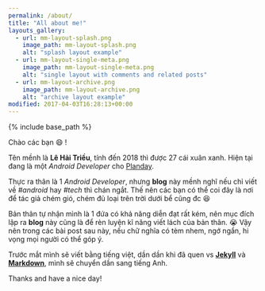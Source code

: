 ```yaml
---
permalink: /about/
title: "All about me!"
layouts_gallery:
  - url: mm-layout-splash.png
    image_path: mm-layout-splash.png
    alt: "splash layout example"
  - url: mm-layout-single-meta.png
    image_path: mm-layout-single-meta.png
    alt: "single layout with comments and related posts"
  - url: mm-layout-archive.png
    image_path: mm-layout-archive.png
    alt: "archive layout example"
modified: 2017-04-03T16:28:13+00:00
---
```

{% include base_path %}

Chào các bạn :smile: !

Tên mềnh là **Lê Hải Triều**, tính đến 2018 thì được 27 cái xuân xanh. Hiện tại đang là một _Android Developer_ cho [Planday](https://www.planday.com/).

Thực ra thân là 1 _Android Developer_, nhưng **blog** này mềnh nghĩ nếu chỉ viết về _#android_ hay _#tech_ thì chán ngắt. Thế nên các bạn có thể coi đây là nơi để tác giả chém gió, chém đủ loại trên trời dưới bể cũng đc :laughing:  

Bản thân tự nhận mình là 1 đứa có khả năng diễn đạt rất kém, nên mục đích lập ra **blog** này cũng là để rèn luyện kĩ năng viết lách của bản thân. :sob: Vậy nên trong các bài post sau này, nếu chữ nghĩa có tèm nhem, ngớ ngẩn, hi vọng mọi người có thể góp ý.

Trước mắt mình sẽ viết bằng tiếng việt, dần dần khi đã quen vs [**Jekyll**](https://jekyllrb.com/) và [**Markdown**](https://en.wikipedia.org/wiki/Markdown), mình sẽ chuyển dần sang tiếng Anh.

Thanks and have a nice day!
